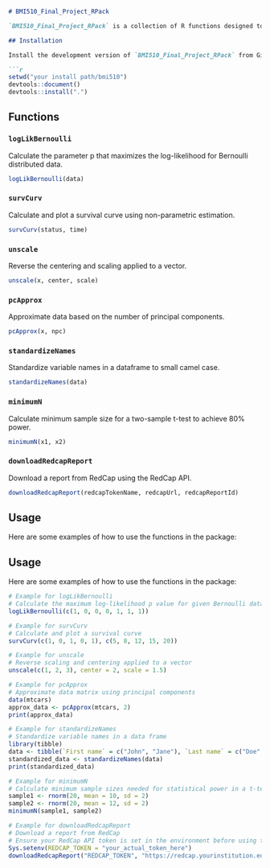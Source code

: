 

```markdown
# BMI510_Final_Project_RPack

`BMI510_Final_Project_RPack` is a collection of R functions designed to assist in statistical analysis and data manipulation, particularly useful for researchers and data scientists. This package includes functions for calculating log likelihoods, generating survival curves, unscale standardized data, principal component analysis, standardizing variable names, calculating minimum sample sizes for statistical tests, and interacting with RedCap API for data reports.

## Installation

Install the development version of `BMI510_Final_Project_RPack` from GitHub:

```r
setwd("your install path/bmi510")
devtools::document()
devtools::install(".")
```

## Functions

### `logLikBernoulli`

Calculate the parameter p that maximizes the log-likelihood for Bernoulli distributed data.

```r
logLikBernoulli(data)
```

### `survCurv`

Calculate and plot a survival curve using non-parametric estimation.

```r
survCurv(status, time)
```

### `unscale`

Reverse the centering and scaling applied to a vector.

```r
unscale(x, center, scale)
```

### `pcApprox`

Approximate data based on the number of principal components.

```r
pcApprox(x, npc)
```

### `standardizeNames`

Standardize variable names in a dataframe to small camel case.

```r
standardizeNames(data)
```

### `minimumN`

Calculate minimum sample size for a two-sample t-test to achieve 80% power.

```r
minimumN(x1, x2)
```

### `downloadRedcapReport`

Download a report from RedCap using the RedCap API.

```r
downloadRedcapReport(redcapTokenName, redcapUrl, redcapReportId)
```

## Usage

Here are some examples of how to use the functions in the package:

## Usage

Here are some examples of how to use the functions in the package:

```r
# Example for logLikBernoulli
# Calculate the maximum log-likelihood p value for given Bernoulli data
logLikBernoulli(c(1, 0, 0, 0, 1, 1, 1))

# Example for survCurv
# Calculate and plot a survival curve
survCurv(c(1, 0, 1, 0, 1), c(5, 8, 12, 15, 20))

# Example for unscale
# Reverse scaling and centering applied to a vector
unscale(c(1, 2, 3), center = 2, scale = 1.5)

# Example for pcApprox
# Approximate data matrix using principal components
data(mtcars)
approx_data <- pcApprox(mtcars, 2)
print(approx_data)

# Example for standardizeNames
# Standardize variable names in a data frame
library(tibble)
data <- tibble(`First name` = c("John", "Jane"), `Last name` = c("Doe", "Doe"), `AGE (years)` = c(28, 22))
standardized_data <- standardizeNames(data)
print(standardized_data)

# Example for minimumN
# Calculate minimum sample sizes needed for statistical power in a t-test
sample1 <- rnorm(20, mean = 10, sd = 2)
sample2 <- rnorm(20, mean = 12, sd = 2)
minimumN(sample1, sample2)

# Example for downloadRedcapReport
# Download a report from RedCap
# Ensure your RedCap API token is set in the environment before using this example
Sys.setenv(REDCAP_TOKEN = "your_actual_token_here")
downloadRedcapReport("REDCAP_TOKEN", "https://redcap.yourinstitution.edu/api/", "12345")


